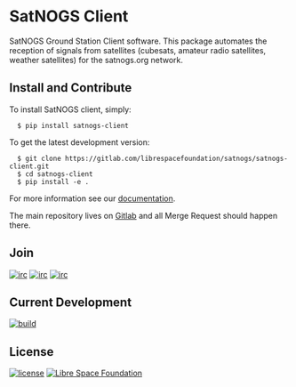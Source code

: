 # SatNOGS Client

SatNOGS Ground Station Client software. This package automates the reception of signals from satellites (cubesats, amateur radio satellites, weather satellites) for the satnogs.org network.

## Install and Contribute
To install SatNOGS client, simply:

```
  $ pip install satnogs-client
```

To get the latest development version:

```
  $ git clone https://gitlab.com/librespacefoundation/satnogs/satnogs-client.git
  $ cd satnogs-client
  $ pip install -e .
```

For more information see our [documentation](https://docs.satnogs.org/projects/satnogs-client).

The main repository lives on [Gitlab](https://gitlab.com/librespacefoundation/satnogs/satnogs-client) and all Merge Request should happen there.

## Join

[![irc](https://img.shields.io/badge/Matrix-%23satnogs:matrix.org-blue.svg)](https://riot.im/app/#/room/#satnogs:matrix.org)
[![irc](https://img.shields.io/badge/IRC-%23satnogs%20on%20freenode-blue.svg)](https://webchat.freenode.net/?channels=satnogs)
[![irc](https://img.shields.io/badge/forum-discourse-blue.svg)](https://community.libre.space/c/satnogs)

## Current Development

[![build](https://gitlab.com/librespacefoundation/satnogs/satnogs-client/badges/master/build.svg)](https://gitlab.com/librespacefoundation/satnogs/satnogs-client/commits/master)

## License

[![license](https://img.shields.io/badge/license-AGPL%203.0-6672D8.svg)](LICENSE)
[![Libre Space Foundation](https://img.shields.io/badge/%C2%A9%202014--2018-Libre%20Space%20Foundation-6672D8.svg)](https://librespacefoundation.org/)

